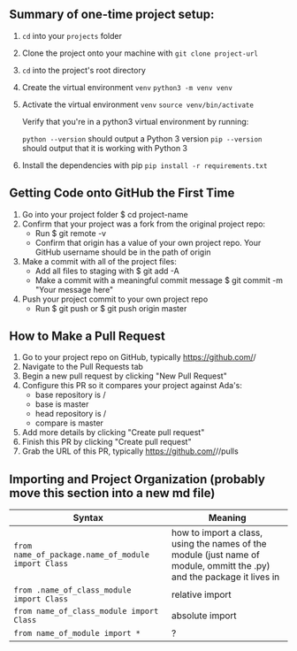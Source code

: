 ## Summary of one-time project setup:

1. `cd` into your `projects` folder
2. Clone the project onto your machine with `git clone project-url`
3. `cd` into the project's root directory
4. Create the virtual environment `venv`
    `python3 -m venv venv`
5. Activate the virtual environment `venv`
    `source venv/bin/activate`

    Verify that you're in a python3 virtual environment by running:

    `python --version` should output a Python 3 version
    `pip --version` should output that it is working with Python 3

6. Install the dependencies with pip
    `pip install -r requirements.txt`

## Getting Code onto GitHub the First Time

1. Go into your project folder $ cd project-name
2. Confirm that your project was a fork from the original project repo:
    - Run $ git remote -v
    - Confirm that origin has a value of your own project repo. Your GitHub username should be in the path of origin
3. Make a commit with all of the project files:
    - Add all files to staging with $ git add -A
    - Make a commit with a meaningful commit message $ git commit -m "Your message here"
4. Push your project commit to your own project repo
    - Run $ git push or $ git push origin master

## How to Make a Pull Request

1. Go to your project repo on GitHub, typically https://github.com/<your-username>/<project-name>
2. Navigate to the Pull Requests tab
3. Begin a new pull request by clicking "New Pull Request"
4. Configure this PR so it compares your project against Ada's:
    - base repository is <some-ada-repo>/<project-name>
    - base is master
    - head repository is <your-username>/<project-name>
    - compare is master
5. Add more details by clicking "Create pull request" 
6. Finish this PR by clicking "Create pull request"
7. Grab the URL of this PR, typically https://github.com/<some-ada-repo>/<project-name>/pulls


## **Importing and Project Organization** (probably move this section into a new md file)
Syntax | Meaning
--- | ---
`from name_of_package.name_of_module import Class` | how to import a class, using the names of the module (just name of module, ommitt the .py) and the package it lives in
`from .name_of_class_module import Class` | relative import 
`from name_of_class_module import Class` | absolute import 
`from name_of_module import *` | ?